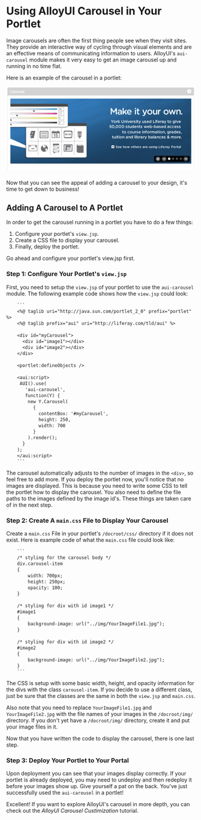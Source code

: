 # Using AlloyUI Carousel in Your Portlet

Image carousels are often the first thing people see when they visit sites. They
provide an interactive way of cycling through visual elements and are an
effective means of communicating information to users. AlloyUI's `aui-carousel`
module makes it very easy to get an image carousel up and running in no time
flat.

Here is an example of the carousel in a portlet:

![Figure 1: Image carousels can be a very handy tool to communicate information to users. Here is an example of the carousel in a portlet.](../../images/alloyui-carousel-in-portlet.png)

Now that you can see the appeal of adding a carousel to your design, it's time
to get down to business!

## Adding A Carousel to A Portlet

In order to get the carousel running in a portlet you have to do a few
things:

1.  Configure your portlet's `view.jsp`.
2.  Create a CSS file to display your carousel.
3.  Finally, deploy the portlet.

Go ahead and configure your portlet's view.jsp first.

### Step 1: Configure Your Portlet's `view.jsp`

First, you need to setup the `view.jsp` of your portlet to use the `aui-carousel`
module. The following example code shows how the `view.jsp` could look:

        ```
        <%@ taglib uri="http://java.sun.com/portlet_2_0" prefix="portlet" %>
        <%@ taglib prefix="aui" uri="http://liferay.com/tld/aui" %>

        <div id="myCarousel">
          <div id="image1"></div>
          <div id="image2"></div>  
        </div>
        
        <portlet:defineObjects />

        <aui:script>
         AUI().use(
           'aui-carousel',
           function(Y) {
            new Y.Carousel(
              {
                contentBox: '#myCarousel',
                height: 250,
                width: 700
              }
            ).render();
          }
        );
        </aui:script>
        ```
        
The carousel automatically adjusts to the number of images in the `<div>`, so 
feel free to add more. If you deploy the portlet now, you'll notice that no 
images are displayed. This is because you need to write some CSS to tell the 
portlet how to display the carousel. You also need to define the file paths to 
the images defined by the image id's. These things are taken care of in the next 
step. 

### Step 2: Create A `main.css` File to Display Your Carousel

Create a `main.css` File in your portlet's `/docroot/css/` directory if it does 
not exist. Here is example code of what the `main.css` file could look like: 

        ```
        /* styling for the carousel body */
        div.carousel-item 
		{
			width: 700px;
			height: 250px;
			opacity: 100;
		}
		
		/* styling for div with id image1 */
		#image1
		{
			background-image: url("../img/YourImageFile1.jpg");
		}
		
		/* styling for div with id image2 */
		#image2
		{
			background-image: url("../img/YourImageFile2.jpg");
		}
        ```
        
The CSS is setup with some basic width, height, and opacity information for the 
divs with the class `carousel-item`. If you decide to use a different class, 
just be sure that the classes are the same in both the `view.jsp` and 
`main.css`. 

Also note that you need to replace `YourImageFile1.jpg` and `YourImageFile2.jpg` 
with the file names of your images in the `/docroot/img/` directory. If you 
don't yet have a `/docroot/img/` directory, create it and put your image files 
in it. 

Now that you have written the code to display the carousel, there is one last 
step. 

### Step 3: Deploy Your Portlet to Your Portal

Upon deployment you can see that your images display correctly. If your portlet 
is already deployed, you may need to undeploy and then redeploy it before your 
images show up. Give yourself a pat on the back. You've just successfully used 
the `aui-carousel` in a portlet! 

Excellent! If you want to explore AlloyUI's carousel in more depth, you can 
check out the *AlloyUI Carousel Custimization* tutorial. 
